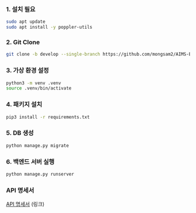 
### 1. 설치 필요

```bash
sudo apt update
sudo apt install -y poppler-utils      
```

### 2. Git Clone

```bash
git clone -b develop --single-branch https://github.com/mongsam2/AIMS-Back-End.git
```

### 3. 가상 환경 설정

```bash
python3 -m venv .venv                  
source .venv/bin/activate           
```

### 4. 패키지 설치

```bash
pip3 install -r requirements.txt
```

### 5. DB 생성

```bash
python manage.py migrate
```

### 6. 백엔드 서버 실행

```bash
python manage.py runserver
```

### API 명세서
[API 명세서](https://naver-boostcamp-cv-07.notion.site/Final-API-bd6ee394414d400aae99bd69b5f869d7?pvs=4) (링크)              
